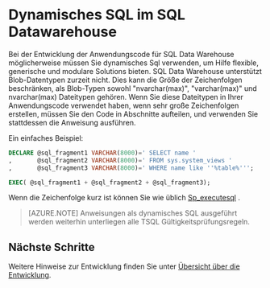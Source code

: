 <properties
   pageTitle="Dynamisches SQL im SQL Datawarehouse | Microsoft Azure"
   description="Tipps zur Verwendung von dynamischen SQL Azure SQL-Data Warehouse für die Entwicklung von Lösungen."
   services="sql-data-warehouse"
   documentationCenter="NA"
   authors="jrowlandjones"
   manager="barbkess"
   editor=""/>

<tags
   ms.service="sql-data-warehouse"
   ms.devlang="NA"
   ms.topic="article"
   ms.tgt_pltfrm="NA"
   ms.workload="data-services"
   ms.date="06/14/2016"
   ms.author="jrj;barbkess;sonyama"/>

# <a name="dynamic-sql-in-sql-data-warehouse"></a>Dynamisches SQL im SQL Datawarehouse
Bei der Entwicklung der Anwendungscode für SQL Data Warehouse möglicherweise müssen Sie dynamisches Sql verwenden, um Hilfe flexible, generische und modulare Solutions bieten. SQL Data Warehouse unterstützt Blob-Datentypen zurzeit nicht. Dies kann die Größe der Zeichenfolgen beschränken, als Blob-Typen sowohl "nvarchar(max)", "varchar(max)" und nvarchar(max) Dateitypen gehören. Wenn Sie diese Dateitypen in Ihrer Anwendungscode verwendet haben, wenn sehr große Zeichenfolgen erstellen, müssen Sie den Code in Abschnitte aufteilen, und verwenden Sie stattdessen die Anweisung ausführen.

Ein einfaches Beispiel:

```sql
DECLARE @sql_fragment1 VARCHAR(8000)=' SELECT name '
,       @sql_fragment2 VARCHAR(8000)=' FROM sys.system_views '
,       @sql_fragment3 VARCHAR(8000)=' WHERE name like ''%table%''';

EXEC( @sql_fragment1 + @sql_fragment2 + @sql_fragment3);
```

Wenn die Zeichenfolge kurz ist können Sie wie üblich [Sp_executesql][] .

> [AZURE.NOTE] Anweisungen als dynamisches SQL ausgeführt werden weiterhin unterliegen alle TSQL Gültigkeitsprüfungsregeln.

## <a name="next-steps"></a>Nächste Schritte
Weitere Hinweise zur Entwicklung finden Sie unter [Übersicht über die Entwicklung][].

<!--Image references-->

<!--Article references-->
[Übersicht über die Entwicklung]: sql-data-warehouse-overview-develop.md

<!--MSDN references-->
[sp_executesql]: https://msdn.microsoft.com/library/ms188001.aspx

<!--Other Web references-->
